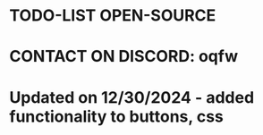 # TODO-LIST OPEN-SOURCE

# CONTACT ON DISCORD: oqfw
# Updated on 12/30/2024 - added functionality to buttons, css